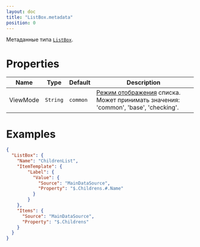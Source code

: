 ```yaml
---
layout: doc
title: "ListBox.metadata"
position: 0
---
```


Метаданные типа [`ListBox`](../).

# Properties

|Name|Type|Default|Description|
|----|----|----|-----------|
|ViewMode|`String`|`common`|[Режим отображения](../../../Core/viewMode/) списка. Может принимать значения: 'common', 'base', 'checking'.|

# Examples

```json
{
  "ListBox": {
    "Name": "ChildrenList",
    "ItemTemplate": {
	    "Label": {
	      "Value": {
	        "Source": "MainDataSource",
	        "Property": "$.Childrens.#.Name"
	      }
	    }
    },
    "Items": {
      "Source": "MainDataSource",
      "Property": "$.Childrens"
    }
  }
}
```